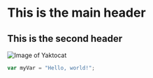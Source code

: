 # This is the main header
## This is the second header
![Image of Yaktocat](https://octodex.github.com/images/yaktocat.png)
``` javascript
var myVar = "Hello, world!";
```
